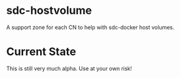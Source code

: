 <!--
    This Source Code Form is subject to the terms of the Mozilla Public
    License, v. 2.0. If a copy of the MPL was not distributed with this
    file, You can obtain one at http://mozilla.org/MPL/2.0/.
-->

<!--
    Copyright (c) 2015, Joyent, Inc.
-->

# sdc-hostvolume

A support zone for each CN to help with sdc-docker host volumes.

# Current State

This is still very much alpha. Use at your own risk!
